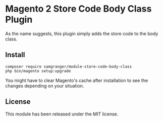 # Magento 2 Store Code Body Class Plugin

As the name suggests, this plugin simply adds the store code to the body class.

## Install
```
composer require samgranger/module-store-code-body-class
php bin/magento setup:upgrade
```

You might have to clear Magento's cache after installation to see the changes depending on your situation.

## License
This module has been released under the MIT license.
